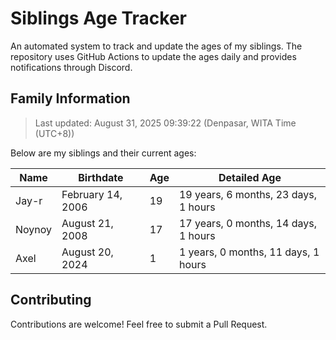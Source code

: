 # Siblings Age Tracker

An automated system to track and update the ages of my siblings. The repository uses GitHub Actions to update the ages daily and provides notifications through Discord.

## Family Information

> Last updated: August 31, 2025 09:39:22 (Denpasar, WITA Time (UTC+8))

Below are my siblings and their current ages:

| Name | Birthdate | Age | Detailed Age |
|------|-----------|-----|-------------|
| Jay-r | February 14, 2006 | 19 | 19 years, 6 months, 23 days, 1 hours |
| Noynoy | August 21, 2008 | 17 | 17 years, 0 months, 14 days, 1 hours |
| Axel | August 20, 2024 | 1 | 1 years, 0 months, 11 days, 1 hours |

## Contributing

Contributions are welcome! Feel free to submit a Pull Request.